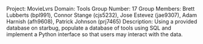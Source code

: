 Project: MovieLvrs
Domain: Tools
Group Number: 17
Group Members: Brett Lubberts (bpl991), Connor Stange (cjs5232), Jose Estevez (jae9307), Adam Harnish (afh9608), Patrick Johnson (prj7465)
Description: Using a provided database on starbug, populate a database of tools using SQL and implement a Python interface so that users may interact with the data.

